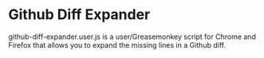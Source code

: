 # Github Diff Expander

github-diff-expander.user.js is a user/Greasemonkey script for Chrome and Firefox that allows you to expand the missing lines in a Github diff.